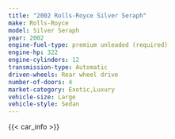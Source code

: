 ```yaml
---
title: "2002 Rolls-Royce Silver Seraph"
make: Rolls-Royce
model: Silver Seraph
year: 2002
engine-fuel-type: premium unleaded (required)
engine-hp: 322
engine-cylinders: 12
transmission-type: Automatic
driven-wheels: Rear wheel drive
number-of-doors: 4
market-category: Exotic,Luxury
vehicle-size: Large
vehicle-style: Sedan
---
```


{{< car_info >}}
